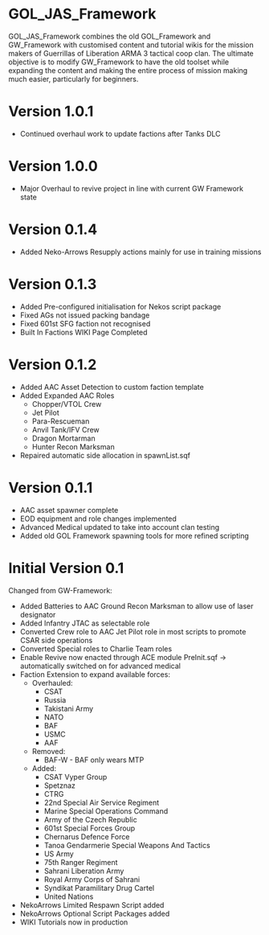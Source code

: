 # GOL_JAS_Framework
GOL_JAS_Framework combines the old GOL_Framework and GW_Framework with customised content and tutorial wikis for the mission makers of Guerrillas of Liberation ARMA 3 tactical coop clan. The ultimate objective is to modify GW_Framework to have the old toolset while expanding the content and making the entire process of mission making much easier, particularly for beginners.

# Version 1.0.1
* Continued overhaul work to update factions after Tanks DLC

# Version 1.0.0
* Major Overhaul to revive project in line with current GW Framework state

# Version 0.1.4
* Added Neko-Arrows Resupply actions mainly for use in training missions

# Version 0.1.3
* Added Pre-configured initialisation for Nekos script package
* Fixed AGs not issued packing bandage
* Fixed 601st SFG faction not recognised
* Built In Factions WIKI Page Completed

# Version 0.1.2
* Added AAC Asset Detection to custom faction template
* Added Expanded AAC Roles
  * Chopper/VTOL Crew
  * Jet Pilot
  * Para-Rescueman
  * Anvil Tank/IFV Crew
  * Dragon Mortarman
  * Hunter Recon Marksman
* Repaired automatic side allocation in spawnList.sqf

# Version 0.1.1
* AAC asset spawner complete
* EOD equipment and role changes implemented
* Advanced Medical updated to take into account clan testing
* Added old GOL Framework spawning tools for more refined scripting

# Initial Version 0.1
Changed from GW-Framework:
* Added Batteries to AAC Ground Recon Marksman to allow use of laser designator
* Added Infantry JTAC as selectable role
* Converted Crew role to AAC Jet Pilot role in most scripts to promote CSAR side operations
* Converted Special roles to Charlie Team roles
* Enable Revive now enacted through ACE module PreInit.sqf -> automatically switched on for advanced medical
* Faction Extension to expand available forces:
  * Overhauled:
	  * CSAT
	  * Russia
	  * Takistani Army
	  * NATO
	  * BAF
	  * USMC
	  * AAF
  * Removed:
	  * BAF-W - BAF only wears MTP
  * Added:
	  * CSAT Vyper Group
	  * Spetznaz
	  * CTRG
	  * 22nd Special Air Service Regiment
	  * Marine Special Operations Command
	  * Army of the Czech Republic
	  * 601st Special Forces Group
	  * Chernarus Defence Force
	  * Tanoa Gendarmerie Special Weapons And Tactics
	  * US Army
	  * 75th Ranger Regiment
	  * Sahrani Liberation Army
	  * Royal Army Corps of Sahrani
	  * Syndikat Paramilitary Drug Cartel
	  * United Nations
* NekoArrows Limited Respawn Script added
* NekoArrows Optional Script Packages added
* WIKI Tutorials now in production
